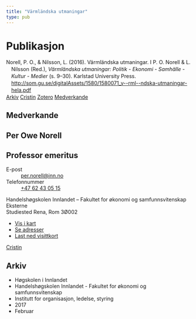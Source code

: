 ```yaml
---
title: "Värmländska utmaningar"
type: pub
---
```

<h1>Publikasjon</h1>
<article id="csl-bib-container-6TQ445UZ" class="csl-bib-container">
  <div class="csl-bib-body" style="line-height: 1.35; padding-left: 1em; text-indent:-1em;">
  <div class="csl-entry">Norell, P. O., &amp; Nilsson, L. (2016). V&#xE4;rml&#xE4;ndska utmaningar. I P. O. Norell &amp; L. Nilsson (Red.), <i>V&#xE4;rml&#xE4;ndska utmaningar: Politik - Ekonomi - Samh&#xE4;lle - Kultur - Medier</i> (s. 9&#x2013;30). Karlstad University Press. <a href="http://som.gu.se/digitalAssets/1580/1580071_v--rml--ndska-utmaningar-hela.pdf">http://som.gu.se/digitalAssets/1580/1580071_v--rml--ndska-utmaningar-hela.pdf</a></div>
</div>
  <div class="csl-bib-buttons">
    <a href="#taxonomy-article-6TQ445UZ" class="csl-bib-button">Arkiv</a>
    <a href="https://app.cristin.no/results/show.jsf?id=1445239" alt="Cristin URL" class="csl-bib-button">Cristin</a>
    <a href="http://zotero.org/groups/5022929/items/6TQ445UZ" alt="Zotero URL" class="csl-bib-button">Zotero</a>
    <a href="#contributors-article-6TQ445UZ" class="csl-bib-button">Medverkande</a>
  </div>
  <div id="csl-bib-meta-container-6TQ445UZ"></div>
</article>
<div id="csl-bib-meta-6TQ445UZ" class="csl-bib-meta">
  <article id="contributors-article-6TQ445UZ" class="contributors-article">
    <h1>Medverkande</h1>
    <div class="personas">
<div class="vrtx-hinn-person-card">
<div class="photo">
<i class="lar la-user-circle missing-person"></i>
</div>
<div class="info">
<hgroup><h1>Per Owe Norell</h1>
<h2>Professor emeritus</h2>
</hgroup><dl>
<dt>E-post</dt>
<dd>
<a href="mailto:per.norell@inn.no">per.norell@inn.no</a>
</dd>
<dt>Telefonnummer</dt>
<dd><a href="tel:+4762430515">
+47 62 43 05 15
</a></dd>
</dl>
<p>
Handelshøgskolen Innlandet – Fakultet for økonomi og samfunnsvitenskap<br>
Eksterne<br>
Studiested Rena,
Rom 3Ø002
</p>
<ul class="vrtx-hinn-links">
<li><a href="https://www.google.com/maps?q=61.13620,11.37454">Vis i kart</a></li>
<li><a href="https://www.inn.no/finn-en-ansatt/per-norell.html#vrtx-hinn-addresses">Se adresser</a></li>
<li><a href="https://www.inn.no/finn-en-ansatt/per-norell.html?vrtx=vcf">Last ned visittkort</a></li>
</ul>
</div>
</div>
<a href="https://app.cristin.no/persons/show.jsf?id=328235" alt="Cristin URL" class="personas-cristin">Cristin</a>
</div>
  </article>
  <article id="taxonomy-article-6TQ445UZ" class="taxonomy-article">
    <h1>Arkiv</h1>
    <ul>
      <li>Høgskolen i Innlandet</li>
      <li>Handelshøgskolen Innlandet - Fakultet for økonomi og samfunnsvitenskap</li>
      <li>Institutt for organisasjon, ledelse, styring</li>
      <li>2017</li>
      <li>Februar</li>
    </ul>
  </article>
</div>
